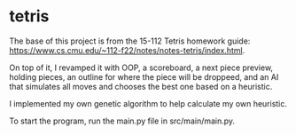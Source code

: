 # tetris
The base of this project is from the 15-112 Tetris homework guide: https://www.cs.cmu.edu/~112-f22/notes/notes-tetris/index.html.

On top of it, I revamped it with OOP, a scoreboard, a next piece preview, holding pieces, an outline for where the piece will be droppeed, and an AI that simulates all moves and chooses the best one based on a heuristic.

I implemented my own genetic algorithm to help calculate my own heuristic.

To start the program, run the main.py file in src/main/main.py.
